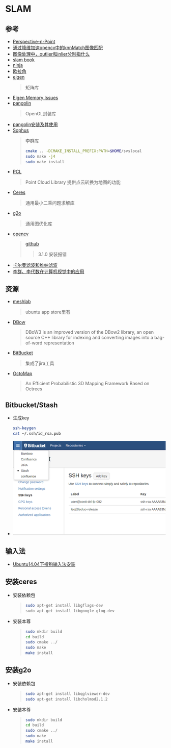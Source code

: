 # SLAM

## 参考

* [Perspective-n-Point](https://en.wikipedia.org/wiki/Perspective-n-Point)
* [通过降维加速opencv中的knnMatch图像匹配](https://blog.csdn.net/yhyhbo/article/details/54620178c++)
* [图像处理中，outlier和inlier分别指什么](https://blog.csdn.net/daigualu/article/details/73866250)
* [slam book](https://github.com/gaoxiang12/slambook)
* [ninja](https://www.jianshu.com/p/d118615c1943)
* [欧拉角](https://blog.csdn.net/csxiaoshui/article/details/65437633)
* [eigen](http://eigen.tuxfamily.org/index.php?title-Main_Page)
  >矩阵库
* [Eigen Memory Issues](https://github.com/ethz-asl/eigen_catkin/wiki/Eigen-Memory-Issues)
* [pangolin](https://github.com/stevenlovegrove/Pangolin)
  >OpenGL封装库
* [pangolin安装及其使用](https://blog.csdn.net/c602273091/article/details/65441315)
* [Sophus](https://github.com/strasdat/Sophus)
  >李群库
  >```bash
  > cmake .. -DCMAKE_INSTALL_PREFIX:PATH=$HOME/svslocal
  > sudo make -j4
  > sudo make install
  >```
* [PCL](http://pointclouds.org)
  >Point Cloud Library
  >提供点云转换为地图的功能
* [Ceres](https://github.com/ceres-solver/ceres-solver)
  >通用最小二乘问题求解库
* [g2o](https://github.com/RainerKuemmerle/g2o)
  >通用图优化库
* [opencv](https://opencv.org)
  >[github](https://github.com/opencv/opencv/tree/3.0.0)
  >> 3.1.0 安装报错
* [卡尔曼滤波和维纳滤波](https://blog.csdn.net/sillykog/article/details/78535767)
* [李群、李代数在计算机视觉中的应用](https://blog.csdn.net/x_r_su/article/details/52749616)

## 资源

* [meshlab](http://www.meshlab.net/)
  >ubuntu app store里有
* [DBow](https://github.com/rmsalinas/DBow3)
  >DBoW3 is an improved version of the DBow2 library, an open source C++ library for indexing and converting images into a bag-of-word representation
* [BitBucket](http://tech.it168.com/a2017/1026/3176/000003176180.shtml)
  >集成了jira工具
* [OctoMap](https://github.com/OctoMap/octomap)
  >An Efficient Probabilistic 3D Mapping Framework Based on Octrees

## Bitbucket/Stash

* 生成key

  ```bash
  ssh-keygen
  cat ~/.ssh/id_rsa.pub
  ```

* ![配置Stash](_images/Bitbucket_stash.png)

## 输入法

* [Ubuntu14.04下搜狗输入法安装](https://blog.csdn.net/u011006622/article/details/69281580)

## 安装ceres

* 安装依赖包
  >```bash
  >sudo apt-get install libgflags-dev
  >sudo apt-get install libgoogle-glog-dev
  >```
* 安装本尊
  >```bash
  >sudo mkdir build
  >cd build
  >sudo cmake ../
  >sudo make
  >make install
  >```  

## 安装g2o

* 安装依赖包
  >```bash
  >sudo apt-get install libqglviewer-dev
  >sudo apt-get install libcholmod2.1.2
  >```
* 安装本尊
  >```bash
  >sudo mkdir build
  >cd build
  >sudo cmake ../
  >sudo make
  >make install
  >```  